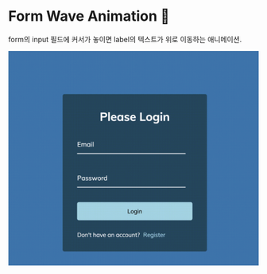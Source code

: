 # Form Wave Animation 🌊

form의 input 필드에 커서가 놓이면 label의 텍스트가 위로 이동하는 애니메이션.

![form animation gif](https://github.com/lyj-ooz/ui-practice/blob/master/form-wave-animation/action.gif)
